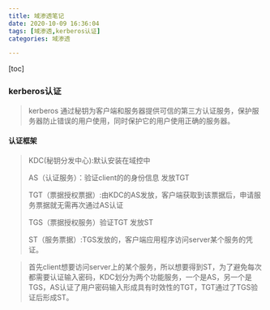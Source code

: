 ```yaml
---
title: 域渗透笔记
date: 2020-10-09 16:36:04
tags: [域渗透,kerberos认证]
categories: 域渗透

---
```


[toc]

### **kerberos认证**

> kerberos 通过秘钥为客户端和服务器提供可信的第三方认证服务，保护服务器防止错误的用户使用，同时保护它的用户使用正确的服务器。

#### 认证框架

> KDC(秘钥分发中心):默认安装在域控中
>
> AS（认证服务）：验证client的的身份信息 发放TGT
>
> TGT（票据授权票据）:由KDC的AS发放，客户端获取到该票据后，申请服务票据就无需再次通过AS认证
>
> TGS（票据授权服务）验证TGT 发放ST
>
> ST（服务票据）:TGS发放的，客户端应用程序访问server某个服务的凭证。

> 首先client想要访问server上的某个服务，所以想要得到ST，为了避免每次都需要认证输入密码，KDC划分为两个功能服务，一个是AS，另一个是TGS，AS认证了用户密码输入形成具有时效性的TGT，TGT通过了TGS验证后形成ST。

